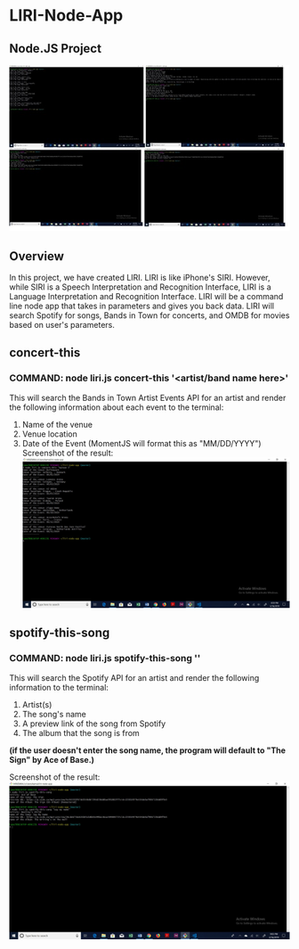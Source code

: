 # LIRI-Node-App
## Node.JS Project

![Homepage](https://github.com/kamalnyc17/liri-node-app/blob/master/images/homepage.jpg)

## Overview
In this project, we have created LIRI. LIRI is like iPhone's SIRI. However, while SIRI is a Speech Interpretation and Recognition Interface, LIRI is a Language Interpretation and Recognition Interface. LIRI will be a command line node app that takes in parameters and gives you back data. LIRI will search Spotify for songs, Bands in Town for concerts, and OMDB for movies based on user's parameters.

## concert-this
### COMMAND: node liri.js concert-this '<artist/band name here>'
This will search the Bands in Town Artist Events API for an artist and render the following information about each event to the terminal:
1. Name of the venue
2. Venue location
3. Date of the Event (MomentJS will format this as "MM/DD/YYYY")
Screenshot of the result:
![concert-this](https://github.com/kamalnyc17/liri-node-app/blob/master/images/concert-this.jpg)

## spotify-this-song
### COMMAND: node liri.js spotify-this-song '<song name here>'
This will search the Spotify API for an artist and render the following information to the terminal:
1. Artist(s)
2. The song's name
3. A preview link of the song from Spotify
4. The album that the song is from

**(if the user doesn't enter the song name, the program will default to "The Sign" by Ace of Base.)**

Screenshot of the result:
![spotify-this-song](https://github.com/kamalnyc17/liri-node-app/blob/master/images/spotify-this-song.jpg)




